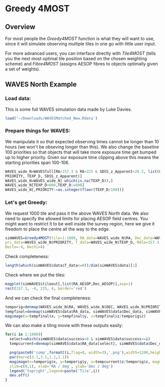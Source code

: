 Greedy 4MOST
================

Overview
--------

For most people the *Greedy4MOST* function is what they will want to use, since it will simulate observing multiple tiles in one go with little user input.

For more advanced users, you can interface directly with *Tile4MOST* (tells you the next most optimal tile position based on the chosen weighting scheme) and *Fibre4MOST* (assigns AESOP fibres to objects optimally given a set of weights).

WAVES North Example
-------------------

### Load data:

This is some full WAVES simulation data made by Luke Davies.

``` r
load('~/Downloads/WAVESMatched_New.Rdata')
```

### Prepare things for WAVES:

We manipulate it so that expected observing times cannot be longer than 10 hours (we won't be obseving longer than this). We also change the baseline 100 priorities so that objects that will take more exposure time get bumped up to higher priority. Given our exposure time clipping above this means the starting priorities span 100-106.

``` r
WAVES_wide_N=WAVESfull[RA>157.3 & RA<225 & SDSS_z_Apparent<20.5, list(CATAID, RA, DEC,
PRIORITY, TEXP_D, SDSS_z_Apparent)]
WAVES_wide_N=WAVES_wide_N[-which(is.na(TEXP_D)),]
WAVES_wide_N[TEXP_D>600,TEXP_D:=600]
WAVES_wide_N[,PRIORITY:=as.integer(floor(TEXP_D/100))]
```

### Let's get Greedy:

We request 1000 tile and pass it the above WAVES North data. We also need to specify the allowed limits for placing AESOP field centres. You might want to restrict it to be well inside the survey region, here we give it freedom to place the centre all the way to the edge.

``` r
simWAVES=Greedy4MOST(tile=1:1000, RA_data=WAVES_wide_N$RA, Dec_data=WAVES_wide_N$DEC,
pri_data=WAVES_wide_N$PRIORITY, T_data=WAVES_wide_N$TEXP_D, RAlo=157.3, RAhi=225,
Declo=-4, Dechi=4)
```

Check completeness:

``` r
length(which(simWAVES$data$T_data<=0))/dim(simWAVES$data)[1]
```

Check where we put the tiles:

``` r
magplot(simWAVES$tileout[,list(RA_AESOP,Dec_AESOP)],asp=1)
rect(157.3, -4, 225, 4, border='red')
```

And we can check the final completeness:

``` r
temporig=denmap(WAVES_wide_N$RA, WAVES_wide_N$DEC, WAVES_wide_N$PRIORITY)
tempfinal=denmap(simWAVES$data$RA_data, simWAVES$data$Dec_data, simWAVES$data$pri_data)
magimage(x=tempfinal$x, y=tempfinal$y, z=tempfinal$z/temporig$z)
```

We can also make a tiling movie with these outputs easily:

``` r
for(i in 1:1000){
  select=which(simWAVES$data$success>0 & simWAVES$data$success<=i)
  tempcurrent=denmap(simWAVES$data$RA_data[select], simWAVES$data$Dec_data[select])

  png(paste0('comp',formatC(i,flag=0, width=3),'.png'),width=1200,height=300)
  par(mar=c(3.1,3.1,1.1,1.1))
  magimage(x=temporig$x, y=temporig$y, z=tempcurrent$z/temporig$z, magmap=FALSE,
  zlim=c(0,1), xlab='RA / deg', ylab='Dec / deg')
  legend('topright',legend=paste('Tile',i))
  dev.off()
}
```
